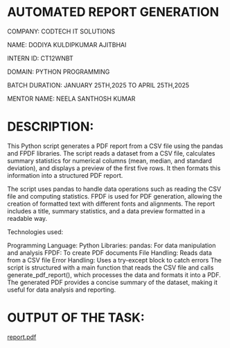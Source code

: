 # AUTOMATED REPORT GENERATION

COMPANY: CODTECH IT SOLUTIONS

NAME: DODIYA KULDIPKUMAR AJITBHAI

INTERN ID: CT12WNBT

DOMAIN: PYTHON PROGRAMMING

BATCH DURATION: JANUARY 25TH,2025 TO APRIL 25TH,2025

MENTOR NAME: NEELA SANTHOSH KUMAR

# DESCRIPTION:

This Python script generates a PDF report from a CSV file using the pandas and FPDF libraries. The script reads a dataset from a CSV file, calculates summary statistics for numerical columns (mean, median, and standard deviation), and displays a preview of the first five rows. It then formats this information into a structured PDF report.

The script uses pandas to handle data operations such as reading the CSV file and computing statistics. FPDF is used for PDF generation, allowing the creation of formatted text with different fonts and alignments. The report includes a title, summary statistics, and a data preview formatted in a readable way.

Technologies used:

Programming Language: Python
Libraries:
pandas: For data manipulation and analysis
FPDF: To create PDF documents
File Handling: Reads data from a CSV file
Error Handling: Uses a try-except block to catch errors
The script is structured with a main function that reads the CSV file and calls generate_pdf_report(), which processes the data and formats it into a PDF. The generated PDF provides a concise summary of the dataset, making it useful for data analysis and reporting.

# OUTPUT OF THE TASK:
[report.pdf](https://github.com/user-attachments/files/18602785/report.pdf)

